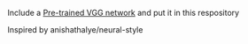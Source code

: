 Include a [Pre-trained VGG network](https://www.vlfeat.org/matconvnet/models/imagenet-vgg-verydeep-19.mat) and put it in this respository

Inspired by anishathalye/neural-style